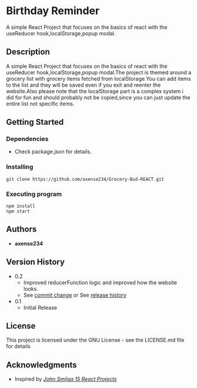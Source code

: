 # **Birthday Reminder**

A simple React Project that focuses on the basics of react with the useReducer hook,localStorage,popup modal.

## **Description**

A simple React Project that focuses on the basics of react with the useReducer hook,localStorage,popup modal.The project is themed around a grocery list with grocery items fetched from localStorage.You can add items to the list and they will be saved even if you exit and reenter the website.Also please note that the localStorage part is a complex system i did for fun and should probably not be copied,since you can just update the entire list not specific items.

## **Getting Started**

### Dependencies

- Check package.json for details.

### Installing

```
git clone https://github.com/axense234/Grocery-Bud-REACT.git
```

### Executing program

```
npm install
npm start
```

## **Authors**

- **axense234**

## **Version History**

- 0.2
  - Improved reducerFunction logic and improved how the website looks.
  - See [commit change](https://github.com/axense234/Grocery-Bud-REACT/commits/master) or See [release history](https://github.com/axense234/Grocery-Bud-REACT/releases)
- 0.1
  - Initial Release

## **License**

This project is licensed under the GNU License - see the LICENSE.md file for details

## **Acknowledgments**

- Inspired by [_John Smilga 15 React Projects_](https://www.youtube.com/watch?v=a_7Z7C_JCyo&t=8s)
